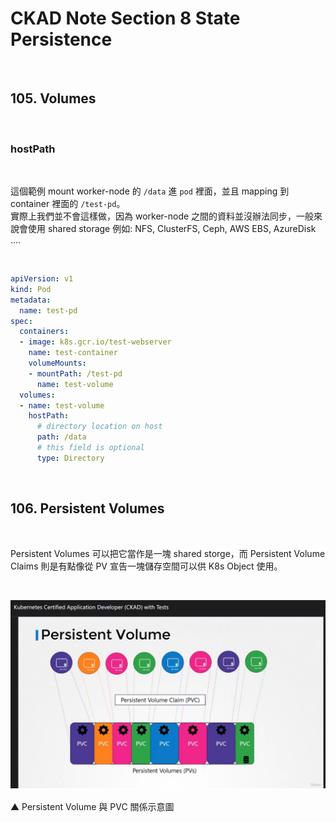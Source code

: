 # CKAD Note Section 8 State Persistence

<br>

## 105. Volumes

<br>

### hostPath

<br>

這個範例 mount worker-node 的 `/data` 進 `pod` 裡面，並且 mapping 到 container 裡面的 `/test-pd`。\
實際上我們並不會這樣做，因為 worker-node 之間的資料並沒辦法同步，一般來說會使用 shared storage 例如: NFS, ClusterFS, Ceph, AWS EBS, AzureDisk ....

<br>

```yaml
apiVersion: v1
kind: Pod
metadata:
  name: test-pd
spec:
  containers:
  - image: k8s.gcr.io/test-webserver
    name: test-container
    volumeMounts:
    - mountPath: /test-pd
      name: test-volume
  volumes:
  - name: test-volume
    hostPath:
      # directory location on host
      path: /data
      # this field is optional
      type: Directory
```

<br>

## 106. Persistent Volumes

<br>

Persistent Volumes 可以把它當作是一塊 shared storge，而 Persistent Volume Claims 則是有點像從 PV 宣告一塊儲存空間可以供 K8s Object 使用。

<br>

![pvc_0](pvc_0.jpg)

▲ Persistent Volume 與 PVC 關係示意圖

<br>